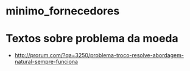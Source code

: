 # minimo_fornecedores

# Textos sobre problema da moeda
* http://prorum.com/?qa=3250/problema-troco-resolve-abordagem-natural-sempre-funciona
